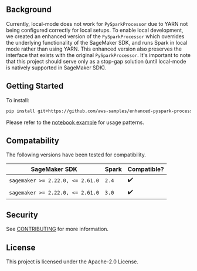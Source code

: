 ## Background

Currently, local-mode does not work for `PySparkProcessor` due to YARN not being configured correctly for local setups. To enable local development, we created an enhanced version of the `PySparkProcessor` which overrides the underlying functionality of the SageMaker SDK, and runs Spark in local mode rather than using YARN. This enhanced version also preserves the interface that exists with the original `PySparkProcessor`. It's important to note that this project should serve only as a stop-gap solution (until local-mode is natively supported in SageMaker SDK).

## Getting Started

To install:

```bash
pip install git+https://github.com/aws-samples/enhanced-pyspark-processor
```

Please refer to the [notebook example](examples/example.ipynb) for usage patterns.

## Compatability

The following versions have been tested for compatibility.

| SageMaker SDK                    | Spark | Compatible?        |
| -------------------------------- | ----- | ------------------ |
| `sagemaker >= 2.22.0, <= 2.61.0` | `2.4` | :heavy_check_mark: |
| `sagemaker >= 2.22.0, <= 2.61.0` | `3.0` | :heavy_check_mark: |

## Security

See [CONTRIBUTING](CONTRIBUTING.md#security-issue-notifications) for more information.

## License

This project is licensed under the Apache-2.0 License.
